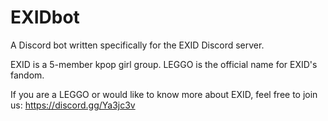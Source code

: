 # EXIDbot

A Discord bot written specifically for the EXID Discord server.

EXID is a 5-member kpop girl group.
LEGGO is the official name for EXID's fandom.

If you are a LEGGO or would like to know more about EXID, feel free to join us: https://discord.gg/Ya3jc3v
